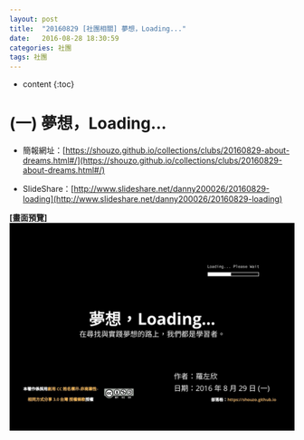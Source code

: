```yaml
---
layout: post
title:  "20160829 [社團相關] 夢想，Loading..."
date:   2016-08-28 18:30:59
categories: 社團
tags: 社團
---
```



* content
{:toc}


# (一) 夢想，Loading...
* 簡報網址：[https://shouzo.github.io/collections/clubs/20160829-about-dreams.html#/](https://shouzo.github.io/collections/clubs/20160829-about-dreams.html#/)

* SlideShare：[http://www.slideshare.net/danny200026/20160829-loading](http://www.slideshare.net/danny200026/20160829-loading)

**[畫面預覽]**
![](/assets/20160829/dreams.jpg)



